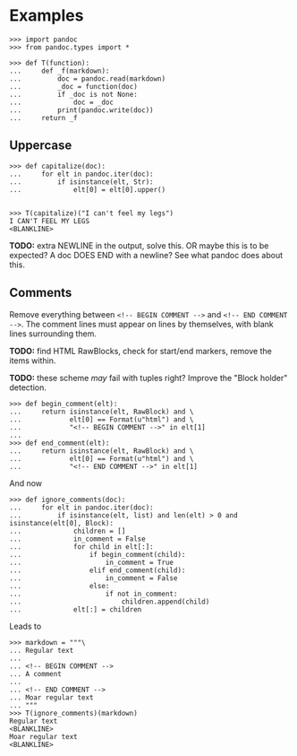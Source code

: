
Examples
================================================================================

    >>> import pandoc
    >>> from pandoc.types import *

    >>> def T(function):
    ...     def _f(markdown):
    ...         doc = pandoc.read(markdown)
    ...         _doc = function(doc)
    ...         if _doc is not None:
    ...             doc = _doc
    ...         print(pandoc.write(doc))
    ...     return _f

Uppercase
--------------------------------------------------------------------------------

    >>> def capitalize(doc):
    ...     for elt in pandoc.iter(doc):
    ...         if isinstance(elt, Str):
    ...             elt[0] = elt[0].upper()
 

    >>> T(capitalize)("I can't feel my legs")
    I CAN'T FEEL MY LEGS
    <BLANKLINE>

**TODO:** extra NEWLINE in the output, solve this.
OR maybe this is to be expected? A doc DOES END with a newline?
See what pandoc does about this.



Comments
--------------------------------------------------------------------------------

Remove everything between `<!-- BEGIN COMMENT -->` and `<!-- END COMMENT -->`.
The comment lines must appear on lines by themselves, 
with blank lines surrounding them.

**TODO:** find HTML RawBlocks, check for start/end markers, 
remove the items within.

**TODO:** these scheme *may* fail with tuples right?
          Improve the "Block holder" detection.

    >>> def begin_comment(elt):
    ...     return isinstance(elt, RawBlock) and \
    ...            elt[0] == Format(u"html") and \
    ...            "<!-- BEGIN COMMENT -->" in elt[1]
    ...
    >>> def end_comment(elt):
    ...     return isinstance(elt, RawBlock) and \
    ...            elt[0] == Format(u"html") and \
    ...            "<!-- END COMMENT -->" in elt[1]

And now

    >>> def ignore_comments(doc):
    ...     for elt in pandoc.iter(doc):
    ...         if isinstance(elt, list) and len(elt) > 0 and isinstance(elt[0], Block):            
    ...             children = []
    ...             in_comment = False
    ...             for child in elt[:]:
    ...                 if begin_comment(child):
    ...                     in_comment = True
    ...                 elif end_comment(child):
    ...                     in_comment = False
    ...                 else:
    ...                     if not in_comment:
    ...                         children.append(child)
    ...             elt[:] = children

Leads to

    >>> markdown = """\
    ... Regular text
    ...
    ... <!-- BEGIN COMMENT -->
    ... A comment
    ...
    ... <!-- END COMMENT -->
    ... Moar regular text
    ... """
    >>> T(ignore_comments)(markdown)
    Regular text
    <BLANKLINE>
    Moar regular text
    <BLANKLINE>

